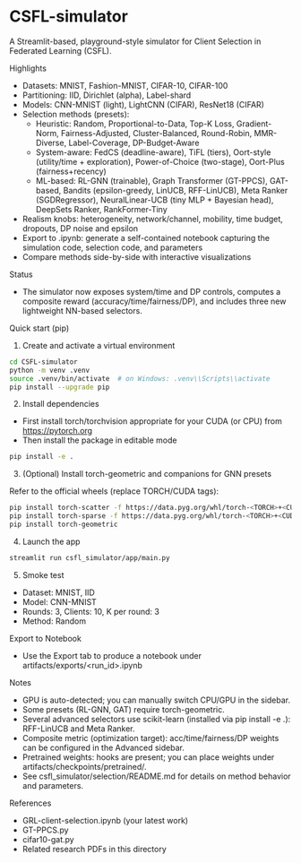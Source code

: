 # CSFL-simulator

A Streamlit-based, playground-style simulator for Client Selection in Federated Learning (CSFL).

Highlights
- Datasets: MNIST, Fashion-MNIST, CIFAR-10, CIFAR-100
- Partitioning: IID, Dirichlet (alpha), Label-shard
- Models: CNN-MNIST (light), LightCNN (CIFAR), ResNet18 (CIFAR)
- Selection methods (presets):
  - Heuristic: Random, Proportional-to-Data, Top-K Loss, Gradient-Norm, Fairness-Adjusted, Cluster-Balanced, Round-Robin, MMR-Diverse, Label-Coverage, DP-Budget-Aware
  - System-aware: FedCS (deadline-aware), TiFL (tiers), Oort-style (utility/time + exploration), Power-of-Choice (two-stage), Oort-Plus (fairness+recency)
  - ML-based: RL-GNN (trainable), Graph Transformer (GT-PPCS), GAT-based, Bandits (epsilon-greedy, LinUCB, RFF-LinUCB), Meta Ranker (SGDRegressor), NeuralLinear-UCB (tiny MLP + Bayesian head), DeepSets Ranker, RankFormer-Tiny
- Realism knobs: heterogeneity, network/channel, mobility, time budget, dropouts, DP noise and epsilon
- Export to .ipynb: generate a self-contained notebook capturing the simulation code, selection code, and parameters
- Compare methods side-by-side with interactive visualizations

Status
- The simulator now exposes system/time and DP controls, computes a composite reward (accuracy/time/fairness/DP), and includes three new lightweight NN-based selectors.

Quick start (pip)
1) Create and activate a virtual environment

```bash
cd CSFL-simulator
python -m venv .venv
source .venv/bin/activate  # on Windows: .venv\\Scripts\\activate
pip install --upgrade pip
```

2) Install dependencies

- First install torch/torchvision appropriate for your CUDA (or CPU) from https://pytorch.org
- Then install the package in editable mode

```bash
pip install -e .
```

3) (Optional) Install torch-geometric and companions for GNN presets

Refer to the official wheels (replace TORCH/CUDA tags):

```bash
pip install torch-scatter -f https://data.pyg.org/whl/torch-<TORCH>+<CUDA>.html
pip install torch-sparse -f https://data.pyg.org/whl/torch-<TORCH>+<CUDA>.html
pip install torch-geometric
```

4) Launch the app

```bash
streamlit run csfl_simulator/app/main.py
```

5) Smoke test
- Dataset: MNIST, IID
- Model: CNN-MNIST
- Rounds: 3, Clients: 10, K per round: 3
- Method: Random

Export to Notebook
- Use the Export tab to produce a notebook under artifacts/exports/<run_id>.ipynb

Notes
- GPU is auto-detected; you can manually switch CPU/GPU in the sidebar.
- Some presets (RL-GNN, GAT) require torch-geometric.
- Several advanced selectors use scikit-learn (installed via pip install -e .): RFF-LinUCB and Meta Ranker.
- Composite metric (optimization target): acc/time/fairness/DP weights can be configured in the Advanced sidebar.
- Pretrained weights: hooks are present; you can place weights under artifacts/checkpoints/pretrained/.
- See csfl_simulator/selection/README.md for details on method behavior and parameters.

References
- GRL-client-selection.ipynb (your latest work)
- GT-PPCS.py
- cifar10-gat.py
- Related research PDFs in this directory
